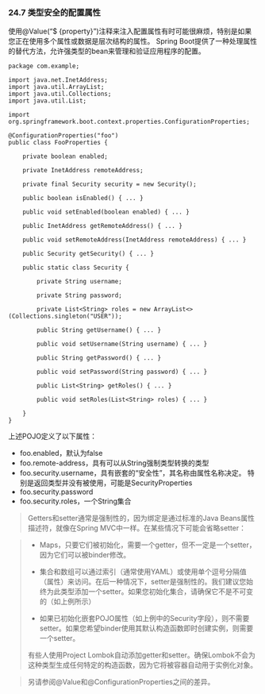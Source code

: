 ### 24.7 类型安全的配置属性

使用@Value\(“$ {property}”\)注释来注入配置属性有时可能很麻烦，特别是如果您正在使用多个属性或数据是层次结构的属性。 Spring Boot提供了一种处理属性的替代方法，允许强类型的bean来管理和验证应用程序的配置。

```
package com.example;

import java.net.InetAddress;
import java.util.ArrayList;
import java.util.Collections;
import java.util.List;

import org.springframework.boot.context.properties.ConfigurationProperties;

@ConfigurationProperties("foo")
public class FooProperties {

    private boolean enabled;

    private InetAddress remoteAddress;

    private final Security security = new Security();

    public boolean isEnabled() { ... }

    public void setEnabled(boolean enabled) { ... }

    public InetAddress getRemoteAddress() { ... }

    public void setRemoteAddress(InetAddress remoteAddress) { ... }

    public Security getSecurity() { ... }

    public static class Security {

        private String username;

        private String password;

        private List<String> roles = new ArrayList<>(Collections.singleton("USER"));

        public String getUsername() { ... }

        public void setUsername(String username) { ... }

        public String getPassword() { ... }

        public void setPassword(String password) { ... }

        public List<String> getRoles() { ... }

        public void setRoles(List<String> roles) { ... }

    }
}
```

上述POJO定义了以下属性：

* foo.enabled，默认为false
* foo.remote-address，具有可以从String强制类型转换的类型
* foo.security.username，具有嵌套的“安全性”，其名称由属性名称决定。 特别是返回类型并没有被使用，可能是SecurityProperties
* foo.security.password
* foo.security.roles，一个String集合

> Getters和setter通常是强制性的，因为绑定是通过标准的Java Beans属性描述符，就像在Spring MVC中一样。在某些情况下可能会省略setter：

> * Maps，只要它们被初始化，需要一个getter，但不一定是一个setter，因为它们可以被binder修改。
>
> * 集合和数组可以通过索引（通常使用YAML）或使用单个逗号分隔值（属性）来访问。在后一种情况下，setter是强制性的。我们建议您始终为此类型添加一个setter。如果您初始化集合，请确保它不是不可变的（如上例所示）
>
> * 如果已初始化嵌套POJO属性（如上例中的Security字段），则不需要setter。如果您希望binder使用其默认构造函数即时创建实例，则需要一个setter。
>
> 有些人使用Project Lombok自动添加getter和setter。确保Lombok不会为这种类型生成任何特定的构造函数，因为它将被容器自动用于实例化对象。

> 另请参阅@Value和@ConfigurationProperties之间的差异。



